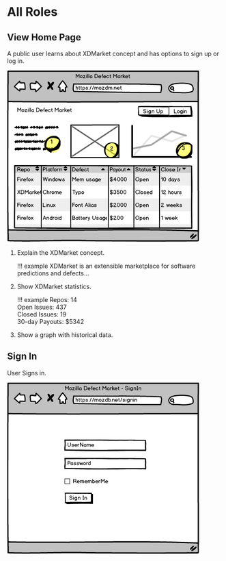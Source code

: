 # All Roles

## View Home Page

A public user learns about XDMarket concept and has options to
sign up or log in.

![Create](/img/_HomePage.png)

1. Explain the XDMarket concept.  

    !!! example
        XDMarket is an extensible marketplace for software predictions
        and defects...

2. Show XDMarket statistics.

    !!! example
        Repos: 14<br/>
        Open Issues: 437<br/>
        Closed Issues: 19</br>
        30-day Payouts: $5342</br>

3. Show a graph with historical data.

## Sign In

User Signs in.

![SignIn](/img/_SignIn.png)

